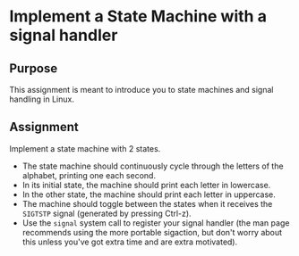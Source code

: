 # Implement a State Machine with a signal handler

## Purpose

This assignment is meant to introduce you to state machines and signal
handling in Linux.

## Assignment

Implement a state machine with 2 states.
- The state machine should continuously cycle through the letters of the
  alphabet, printing one each second.
- In its initial state, the machine should print each letter in lowercase.
- In the other state, the machine should print each letter in uppercase.
- The machine should toggle between the states when it receives the
  `SIGTSTP` signal (generated by pressing Ctrl-z).
- Use the `signal` system call to register your signal handler (the man
  page recommends using the more portable sigaction, but don't worry about
  this unless you've got extra time and are extra motivated).